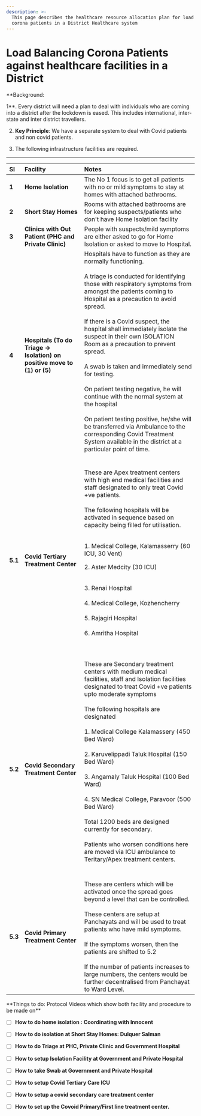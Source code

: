 ```yaml
---
description: >-
  This page describes the healthcare resource allocation plan for load balancing
  corona patients in a District Healthcare system
---
```


# Load Balancing Corona Patients against healthcare facilities in a District

**Background:  
  
1**. Every district will need a plan to deal with individuals who are coming into a district after the lockdown is eased. This includes international, inter-state and inter district travellers.  
  
2. **Key Principle**: We have a separate system to deal with Covid patients and non covid patients.  


3. The following infrastructure facilities are required.  
  
****

<table>
  <thead>
    <tr>
      <th style="text-align:left"><b>Sl</b>
      </th>
      <th style="text-align:left"><b>Facility</b>
      </th>
      <th style="text-align:left"><b>Notes</b>
      </th>
    </tr>
  </thead>
  <tbody>
    <tr>
      <td style="text-align:left"><b>1</b>
      </td>
      <td style="text-align:left"><b>Home Isolation </b>
      </td>
      <td style="text-align:left">The No 1 focus is to get all patients with no or mild symptoms to stay
        at homes with attached bathrooms.</td>
    </tr>
    <tr>
      <td style="text-align:left"><b>2</b>
      </td>
      <td style="text-align:left"><b>Short Stay Homes </b>
      </td>
      <td style="text-align:left">Rooms with attached bathrooms are for keeping suspects/patients who don&apos;t
        have Home Isolation facility</td>
    </tr>
    <tr>
      <td style="text-align:left"><b>3</b>
      </td>
      <td style="text-align:left"><b>Clinics with Out Patient (PHC and Private Clinic)</b>
      </td>
      <td style="text-align:left">People with suspects/mild symptoms are either asked to go for Home Isolation
        or asked to move to Hospital.</td>
    </tr>
    <tr>
      <td style="text-align:left"><b>4</b>
      </td>
      <td style="text-align:left"><b>Hospitals (To do Triage -&gt; Isolation) on positive move to (1) or (5)</b>
      </td>
      <td style="text-align:left">Hospitals have to function as they are normally functioning.
        <br />
        <br />A triage is conducted for identifying those with respiratory symptoms
        from amongst the patients coming to Hospital as a precaution to avoid spread.<b><br /><br /></b>If
        there is a Covid suspect, the hospital shall immediately isolate the suspect
        in their own ISOLATION Room as a precaution to prevent spread.
        <br />
        <br />A swab is taken and immediately send for testing.
        <br />
        <br />On patient testing negative, he will continue with the normal system at
        the hospital
        <br />
        <br />On patient testing positive, he/she will be transferred via Ambulance
        to the corresponding Covid Treatment System available in the district at
        a particular point of time.<b><br /><br /></b>
      </td>
    </tr>
    <tr>
      <td style="text-align:left"><b>5.1</b>
      </td>
      <td style="text-align:left"><b>Covid Tertiary Treatment Center </b>
      </td>
      <td style="text-align:left">
        <p>These are Apex treatment centers with high end medical facilities and
          staff designated to only treat Covid +ve patients.
          <br />
          <br />The following hospitals will be activated in sequence based on capacity
          being filled for utilisation.
          <br />
          <br />
        </p>
        <p>1. Medical College, Kalamasserry (60 ICU, 30 Vent)
          <br />
        </p>
        <p>2. Aster Medcity (30 ICU)
          <br />
          <br />
        </p>
        <p>3. Renai Hospital
          <br />
          <br />4. Medical College, Kozhencherry
          <br />
          <br />5. Rajagiri Hospital
          <br />
          <br />6. Amritha Hospital<b><br /><br /><br /></b>
        </p>
      </td>
    </tr>
    <tr>
      <td style="text-align:left"><b>5.2 </b>
      </td>
      <td style="text-align:left"><b>Covid Secondary Treatment Center</b>
      </td>
      <td style="text-align:left">These are Secondary treatment centers with medium medical facilities,
        staff and Isolation facilities designated to treat Covid +ve patients upto
        moderate symptoms
        <br />
        <br />The following hospitals are designated
        <br />
        <br />1. Medical College Kalamassery (450 Bed Ward)
        <br />
        <br />2. Karuvelippadi Taluk Hospital (150 Bed Ward)
        <br />
        <br />3. Angamaly Taluk Hospital (100 Bed Ward)
        <br />
        <br />4. SN Medical College, Paravoor (500 Bed Ward)
        <br />
        <br />Total 1200 beds are designed currently for secondary.
        <br />
        <br />Patients who worsen conditions here are moved via ICU ambulance to Teritary/Apex
        treatment centers.<b><br /><br /><br /></b>
      </td>
    </tr>
    <tr>
      <td style="text-align:left"><b>5.3</b>
      </td>
      <td style="text-align:left"><b>Covid Primary Treatment Center</b>
      </td>
      <td style="text-align:left">These are centers which will be activated once the spread goes beyond
        a level that can be controlled.
        <br />
        <br />These centers are setup at Panchayats and will be used to treat patients
        who have mild symptoms.
        <br />
        <br />If the symptoms worsen, then the patients are shifted to 5.2
        <br />
        <br />If the number of patients increases to large numbers, the centers would
        be further decentralised from Panchayat to Ward Level.</td>
    </tr>
  </tbody>
</table>**Things to do: Protocol Videos which show both facility and procedure to be made on** 

* [ ] **How to do home isolation : Coordinating with Innocent** 
* [ ] **How to do isolation at Short Stay Homes: Dulquer Salman** 
* [ ] **How to do Triage at PHC, Private Clinic and Government Hospital**
* [ ] **How to setup Isolation Facility at Government and Private Hospital**
* [ ] **How to take Swab at Government and Private Hospital**
* [ ] **How to setup Covid Tertiary Care ICU**
* [ ] **How to setup a covid secondary care treatment center**
* [ ] **How to set up the Covoid Primary/First line treatment center.**

